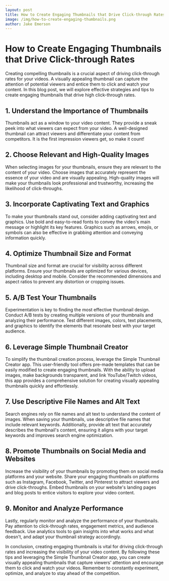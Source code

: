 ```yaml
--- 
layout: post
title: How to Create Engaging Thumbnails that Drive Click-through Rates
image: /img/how-to-create-engaging-thumbnails.png
author: Jake Emerson
---
```


# How to Create Engaging Thumbnails that Drive Click-through Rates
Creating compelling thumbnails is a crucial aspect of driving click-through rates for your videos. A visually appealing thumbnail can capture the attention of potential viewers and entice them to click and watch your content. In this blog post, we will explore effective strategies and tips to create engaging thumbnails that drive high click-through rates.
## 1. Understand the Importance of Thumbnails
Thumbnails act as a window to your video content. They provide a sneak peek into what viewers can expect from your video. A well-designed thumbnail can attract viewers and differentiate your content from competitors. It is the first impression viewers get, so make it count!
## 2. Choose Relevant and High-Quality Images
When selecting images for your thumbnails, ensure they are relevant to the content of your video. Choose images that accurately represent the essence of your video and are visually appealing. High-quality images will make your thumbnails look professional and trustworthy, increasing the likelihood of click-throughs.
## 3. Incorporate Captivating Text and Graphics
To make your thumbnails stand out, consider adding captivating text and graphics. Use bold and easy-to-read fonts to convey the video's main message or highlight its key features. Graphics such as arrows, emojis, or symbols can also be effective in grabbing attention and conveying information quickly.
## 4. Optimize Thumbnail Size and Format
Thumbnail size and format are crucial for visibility across different platforms. Ensure your thumbnails are optimized for various devices, including desktop and mobile. Consider the recommended dimensions and aspect ratios to prevent any distortion or cropping issues.
## 5. A/B Test Your Thumbnails
Experimentation is key to finding the most effective thumbnail design. Conduct A/B tests by creating multiple versions of your thumbnails and analyzing their performance. Test different images, colors, text placements, and graphics to identify the elements that resonate best with your target audience.
## 6. Leverage Simple Thumbnail Creator
To simplify the thumbnail creation process, leverage the Simple Thumbnail Creator app. This user-friendly tool offers pre-made templates that can be easily modified to create engaging thumbnails. With the ability to upload images, make backgrounds transparent, and link YouTube/Twitch videos, this app provides a comprehensive solution for creating visually appealing thumbnails quickly and effortlessly.
## 7. Use Descriptive File Names and Alt Text
Search engines rely on file names and alt text to understand the content of images. When saving your thumbnails, use descriptive file names that include relevant keywords. Additionally, provide alt text that accurately describes the thumbnail's content, ensuring it aligns with your target keywords and improves search engine optimization.
## 8. Promote Thumbnails on Social Media and Websites
Increase the visibility of your thumbnails by promoting them on social media platforms and your website. Share your engaging thumbnails on platforms such as Instagram, Facebook, Twitter, and Pinterest to attract viewers and drive click-throughs. Embed thumbnails on your website's landing pages and blog posts to entice visitors to explore your video content.
## 9. Monitor and Analyze Performance
Lastly, regularly monitor and analyze the performance of your thumbnails. Pay attention to click-through rates, engagement metrics, and audience feedback. Use analytics tools to gain insights into what works and what doesn't, and adapt your thumbnail strategy accordingly.


In conclusion, creating engaging thumbnails is vital for driving click-through rates and increasing the visibility of your video content. By following these tips and leveraging the Simple Thumbnail Creator app, you can create visually appealing thumbnails that capture viewers' attention and encourage them to click and watch your videos. Remember to constantly experiment, optimize, and analyze to stay ahead of the competition.